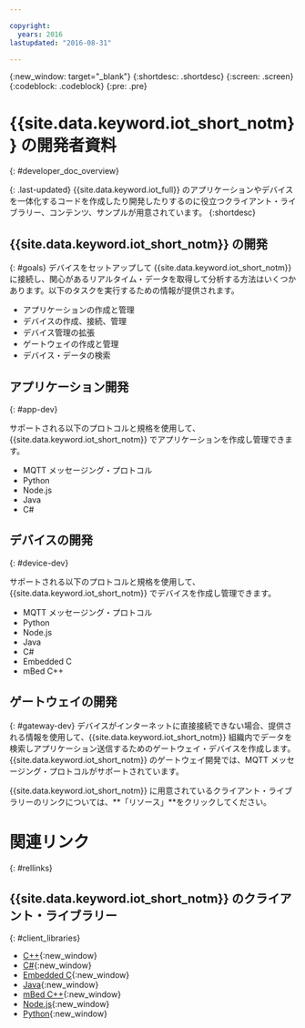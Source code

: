 ```yaml
---

copyright:
  years: 2016
lastupdated: "2016-08-31"

---
```


{:new_window: target="_blank"}
{:shortdesc: .shortdesc}
{:screen: .screen}
{:codeblock: .codeblock}
{:pre: .pre}

# {{site.data.keyword.iot_short_notm}} の開発者資料
{: #developer_doc_overview}

{: .last-updated}
{{site.data.keyword.iot_full}} のアプリケーションやデバイスを一体化するコードを作成したり開発したりするのに役立つクライアント・ライブラリー、コンテンツ、サンプルが用意されています。
{:shortdesc}


## {{site.data.keyword.iot_short_notm}} の開発
{: #goals}
デバイスをセットアップして {{site.data.keyword.iot_short_notm}} に接続し、関心があるリアルタイム・データを取得して分析する方法はいくつかあります。以下のタスクを実行するための情報が提供されます。

-  アプリケーションの作成と管理
-  デバイスの作成、接続、管理
-  デバイス管理の拡張
-  ゲートウェイの作成と管理
-  デバイス・データの検索


## アプリケーション開発
{: #app-dev}

サポートされる以下のプロトコルと規格を使用して、{{site.data.keyword.iot_short_notm}} でアプリケーションを作成し管理できます。

- MQTT メッセージング・プロトコル
- Python
- Node.js
- Java
- C#

## デバイスの開発
{: #device-dev}

サポートされる以下のプロトコルと規格を使用して、{{site.data.keyword.iot_short_notm}} でデバイスを作成し管理できます。

- MQTT メッセージング・プロトコル
- Python
- Node.js
- Java
- C#
- Embedded C
- mBed C++

## ゲートウェイの開発
{: #gateway-dev}
デバイスがインターネットに直接接続できない場合、提供される情報を使用して、{{site.data.keyword.iot_short_notm}} 組織内でデータを検索しアプリケーション送信するためのゲートウェイ・デバイスを作成します。
{{site.data.keyword.iot_short_notm}} のゲートウェイ開発では、MQTT メッセージング・プロトコルがサポートされています。

{{site.data.keyword.iot_short_notm}} に用意されているクライアント・ライブラリーのリンクについては、**「リソース」**をクリックしてください。

# 関連リンク
{: #rellinks}

## {{site.data.keyword.iot_short_notm}} のクライアント・ライブラリー
{: #client_libraries}

* [C++](https://github.com/ibm-watson-iot/iot-cpp){:new_window}
* [C#](https://github.com/ibm-watson-iot/iot-csharp){:new_window}
* [Embedded C](https://github.com/ibm-watson-iot/iot-embeddedc){:new_window}
* [Java](https://github.com/ibm-watson-iot/iot-java){:new_window}
* [mBed C++](https://developer.mbed.org/teams/IBM_IoT/code/IBMIoTF/){:new_window}
* [Node.js](https://github.com/ibm-watson-iot/iot-nodejs){:new_window}
* [Python](https://github.com/ibm-watson-iot/iot-python){:new_window}
